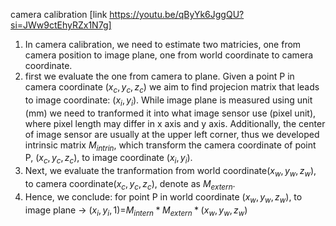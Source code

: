 camera calibration [link https://youtu.be/qByYk6JggQU?si=JWw9ctEhyRZx1N7g]
1. In camera calibration, we need to estimate two matricies, one from camera position to image plane, one from world coordinate to camera coordinate.
2. first we evaluate the one from camera to plane. Given a point P in camera coordinate ($x_c, y_c, z_c$) we aim to find projecion matrix that leads to image coordinate: ($x_i, y_i$). While image plane is measured using unit (mm) we need to tranformed it into what image sensor use (pixel unit), where pixel length may differ in x axis and y axis. Additionally, the center of image sensor are usually at the upper left corner, thus we developed intrinsic matrix $M_{intrin}$, which transform the
   camera coordinate of point P, ($x_c, y_c, z_c$), to image coordinate ($x_i, y_i$).
3. Next, we evaluate the tranformation from world coordinate($x_w, y_w, z_w$), to camera coordinate($x_c, y_c, z_c$), denote as $M_{extern}$.
4. Hence, we conclude: for point P in world coordinate ($x_w, y_w, z_w$), to image plane -> $(x_i, y_i, 1)$=$M_{intern} * M_{extern} * (x_w, y_w, z_w)$
